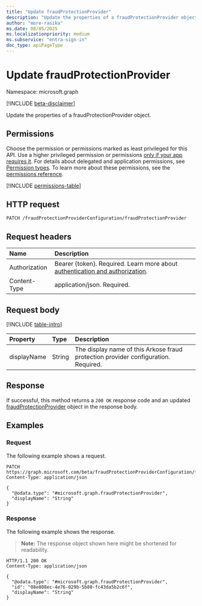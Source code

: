 ```yaml
---
title: "Update fraudProtectionProvider"
description: "Update the properties of a fraudProtectionProvider object."
author: "more-rasika"
ms.date: 08/05/2025
ms.localizationpriority: medium
ms.subservice: "entra-sign-in"
doc_type: apiPageType
---
```


# Update fraudProtectionProvider

Namespace: microsoft.graph

[!INCLUDE [beta-disclaimer](../../includes/beta-disclaimer.md)]

Update the properties of a fraudProtectionProvider object.

## Permissions

Choose the permission or permissions marked as least privileged for this API. Use a higher privileged permission or permissions [only if your app requires it](/graph/permissions-overview#best-practices-for-using-microsoft-graph-permissions). For details about delegated and application permissions, see [Permission types](/graph/permissions-overview#permission-types). To learn more about these permissions, see the [permissions reference](/graph/permissions-reference).

<!-- {
  "blockType": "permissions",
  "name": "fraudprotectionprovider-update-permissions"
}
-->
[!INCLUDE [permissions-table](../includes/permissions/fraudprotectionprovider-update-permissions.md)]

## HTTP request

<!-- {
  "blockType": "ignored"
}
-->
``` http
PATCH /fraudProtectionProviderConfiguration/fraudProtectionProvider
```

## Request headers

|Name|Description|
|:---|:---|
|Authorization|Bearer {token}. Required. Learn more about [authentication and authorization](/graph/auth/auth-concepts).|
|Content-Type|application/json. Required.|

## Request body

[!INCLUDE [table-intro](../../includes/update-property-table-intro.md)]


|Property|Type|Description|
|:---|:---|:---|
|displayName|String|The display name of this Arkose fraud protection provider configuration. Required.|



## Response

If successful, this method returns a `200 OK` response code and an updated [fraudProtectionProvider](../resources/fraudprotectionprovider.md) object in the response body.

## Examples

### Request

The following example shows a request.
<!-- {
  "blockType": "request",
  "name": "update_fraudprotectionprovider"
}
-->
``` http
PATCH https://graph.microsoft.com/beta/fraudProtectionProviderConfiguration/fraudProtectionProvider
Content-Type: application/json

{
  "@odata.type": "#microsoft.graph.fraudProtectionProvider",
  "displayName": "String"
}
```


### Response

The following example shows the response.
>**Note:** The response object shown here might be shortened for readability.
<!-- {
  "blockType": "response",
  "truncated": true
}
-->
``` http
HTTP/1.1 200 OK
Content-Type: application/json

{
  "@odata.type": "#microsoft.graph.fraudProtectionProvider",
  "id": "08e808ec-4e76-029b-5b80-fc43da5b2c6f",
  "displayName": "String"
}
```


